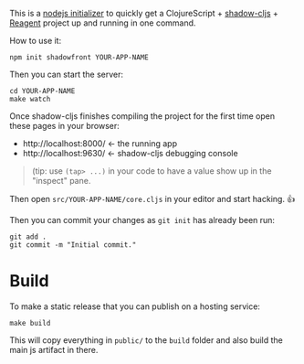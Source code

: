 This is a [nodejs initializer](https://docs.npmjs.com/cli/init) to quickly get a ClojureScript + [shadow-cljs](https://shadow-cljs.org/) + [Reagent](https://reagent-project.github.io/) project up and running in one command.

How to use it:

```
npm init shadowfront YOUR-APP-NAME
```

Then you can start the server:

```
cd YOUR-APP-NAME
make watch
```

Once shadow-cljs finishes compiling the project for the first time open these pages in your browser:

 * http://localhost:8000/ <- the running app
 * http://localhost:9630/ <- shadow-cljs debugging console

> (tip: use `(tap> ...)` in your code to have a value show up in the "inspect" pane.

Then open `src/YOUR-APP-NAME/core.cljs` in your editor and start hacking. 👍

Then you can commit your changes as `git init` has already been run:

```
git add .
git commit -m "Initial commit."
```

# Build

To make a static release that you can publish on a hosting service:

```
make build
```

This will copy everything in `public/` to the `build` folder and also build the main js artifact in there.
